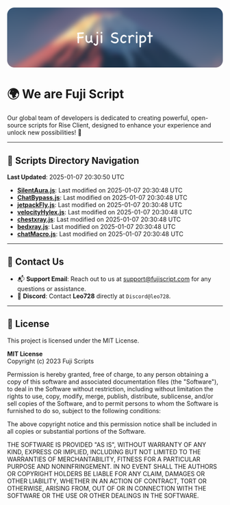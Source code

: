 ![Banner](.github/b.webp)

# 🌍 **We are Fuji Script**

Our global team of developers is dedicated to creating powerful, open-source scripts for Rise Client, designed to enhance your experience and unlock new possibilities! 🌟

---
<!-- SCRIPTS_NAVIGATION_START -->
## 📂 **Scripts Directory Navigation**

**Last Updated**: 2025-01-07 20:30:50 UTC

- **[SilentAura.js](scripts/SilentAura.js)**: Last modified on 2025-01-07 20:30:48 UTC
- **[ChatBypass.js](scripts/ChatBypass.js)**: Last modified on 2025-01-07 20:30:48 UTC
- **[jetpackFly.js](scripts/jetpackFly.js)**: Last modified on 2025-01-07 20:30:48 UTC
- **[velocityHylex.js](scripts/velocityHylex.js)**: Last modified on 2025-01-07 20:30:48 UTC
- **[chestxray.js](scripts/chestxray.js)**: Last modified on 2025-01-07 20:30:48 UTC
- **[bedxray.js](scripts/bedxray.js)**: Last modified on 2025-01-07 20:30:48 UTC
- **[chatMacro.js](scripts/chatMacro.js)**: Last modified on 2025-01-07 20:30:48 UTC

<!-- SCRIPTS_NAVIGATION_END -->

---

## 💬 **Contact Us**  
- 📬 **Support Email**: Reach out to us at [support@fujiscript.com](mailto:support@fujiscript.com) for any questions or assistance.  
- 💬 **Discord**: Contact **Leo728** directly at `Discord@leo728`.

---

## 📜 **License**

This project is licensed under the MIT License.  

**MIT License**  
Copyright (c) 2023 Fuji Scripts  

Permission is hereby granted, free of charge, to any person obtaining a copy of this software and associated documentation files (the "Software"), to deal in the Software without restriction, including without limitation the rights to use, copy, modify, merge, publish, distribute, sublicense, and/or sell copies of the Software, and to permit persons to whom the Software is furnished to do so, subject to the following conditions:  

The above copyright notice and this permission notice shall be included in all copies or substantial portions of the Software.  

THE SOFTWARE IS PROVIDED "AS IS", WITHOUT WARRANTY OF ANY KIND, EXPRESS OR IMPLIED, INCLUDING BUT NOT LIMITED TO THE WARRANTIES OF MERCHANTABILITY, FITNESS FOR A PARTICULAR PURPOSE AND NONINFRINGEMENT. IN NO EVENT SHALL THE AUTHORS OR COPYRIGHT HOLDERS BE LIABLE FOR ANY CLAIM, DAMAGES OR OTHER LIABILITY, WHETHER IN AN ACTION OF CONTRACT, TORT OR OTHERWISE, ARISING FROM, OUT OF OR IN CONNECTION WITH THE SOFTWARE OR THE USE OR OTHER DEALINGS IN THE SOFTWARE.  
